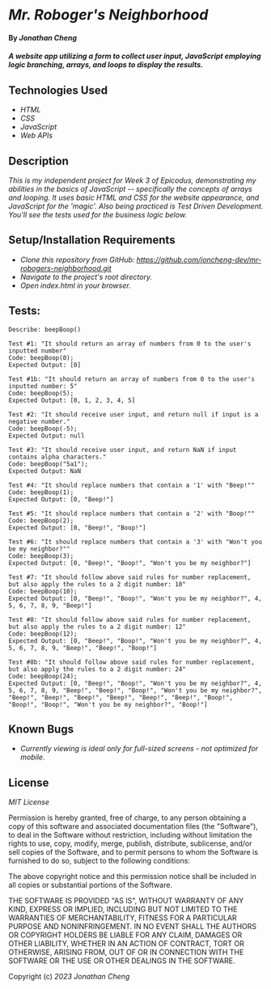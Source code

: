 # _Mr. Roboger's Neighborhood_

#### By _**Jonathan Cheng**_

#### _A website app utilizing a form to collect user input, JavaScript employing logic branching, arrays, and loops to display the results._

## Technologies Used

- _HTML_
- _CSS_
- _JavaScript_
- _Web APIs_

## Description

_This is my independent project for Week 3 of Epicodus, demonstrating my abilities in the basics of JavaScript -- specifically the concepts of arrays and looping. It uses basic HTML and CSS for the website appearance, and JavaScript for the 'magic'. Also being practiced is Test Driven Development. You'll see the tests used for the business logic below._

## Setup/Installation Requirements

- _Clone this repository from GitHub: https://github.com/joncheng-dev/mr-robogers-neighborhood.git_
- _Navigate to the project's root directory._
- _Open index.html in your browser._

## Tests:

```
Describe: beepBoop()

Test #1: "It should return an array of numbers from 0 to the user's inputted number"
Code: beepBoop(0);
Expected Output: [0]

Test #1b: "It should return an array of numbers from 0 to the user's inputted number: 5"
Code: beepBoop(5);
Expected Output: [0, 1, 2, 3, 4, 5]

Test #2: "It should receive user input, and return null if input is a negative number."
Code: beepBoop(-5);
Expected Output: null

Test #3: "It should receive user input, and return NaN if input contains alpha characters."
Code: beepBoop("5a1");
Expected Output: NaN

Test #4: "It should replace numbers that contain a '1' with "Beep!""
Code: beepBoop(1);
Expected Output: [0, "Beep!"]

Test #5: "It should replace numbers that contain a '2' with "Boop!""
Code: beepBoop(2);
Expected Output: [0, "Beep!", "Boop!"]

Test #6: "It should replace numbers that contain a '3' with "Won't you be my neighbor?""
Code: beepBoop(3);
Expected Output: [0, "Beep!", "Boop!", "Won't you be my neighbor?"]

Test #7: "It should follow above said rules for number replacement, but also apply the rules to a 2 digit number: 10"
Code: beepBoop(10);
Expected Output: [0, "Beep!", "Boop!", "Won't you be my neighbor?", 4, 5, 6, 7, 8, 9, "Beep!"]

Test #8: "It should follow above said rules for number replacement, but also apply the rules to a 2 digit number: 12"
Code: beepBoop(12);
Expected Output: [0, "Beep!", "Boop!", "Won't you be my neighbor?", 4, 5, 6, 7, 8, 9, "Beep!", "Beep!", "Boop!"]

Test #8b: "It should follow above said rules for number replacement, but also apply the rules to a 2 digit number: 24"
Code: beepBoop(24);
Expected Output: [0, "Beep!", "Boop!", "Won't you be my neighbor?", 4, 5, 6, 7, 8, 9, "Beep!", "Beep!", "Boop!", "Won't you be my neighbor?", "Beep!", "Beep!", "Beep!", "Beep!", "Beep!", "Beep!", "Boop!", "Boop!", "Boop!", "Won't you be my neighbor?", "Boop!"]
```

## Known Bugs

- _Currently viewing is ideal only for full-sized screens - not optimized for mobile._

## License

_MIT License_

Permission is hereby granted, free of charge, to any person obtaining a copy
of this software and associated documentation files (the "Software"), to deal
in the Software without restriction, including without limitation the rights
to use, copy, modify, merge, publish, distribute, sublicense, and/or sell
copies of the Software, and to permit persons to whom the Software is
furnished to do so, subject to the following conditions:

The above copyright notice and this permission notice shall be included in all
copies or substantial portions of the Software.

THE SOFTWARE IS PROVIDED "AS IS", WITHOUT WARRANTY OF ANY KIND, EXPRESS OR
IMPLIED, INCLUDING BUT NOT LIMITED TO THE WARRANTIES OF MERCHANTABILITY,
FITNESS FOR A PARTICULAR PURPOSE AND NONINFRINGEMENT. IN NO EVENT SHALL THE
AUTHORS OR COPYRIGHT HOLDERS BE LIABLE FOR ANY CLAIM, DAMAGES OR OTHER
LIABILITY, WHETHER IN AN ACTION OF CONTRACT, TORT OR OTHERWISE, ARISING FROM,
OUT OF OR IN CONNECTION WITH THE SOFTWARE OR THE USE OR OTHER DEALINGS IN THE
SOFTWARE.

Copyright (c) _2023_ _Jonathan Cheng_
